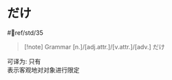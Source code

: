 # だけ

 #📖ref/std/35

> [!note] Grammar
> [n.]/[adj.attr.]/[v.attr.]/[adv.] だけ

可译为: 只有  
表示客观地对对象进行限定  
